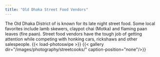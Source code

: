 ```yaml
---
title: "Old Dhaka Street Food Vendors"
---
```

The Old Dhaka District of is known for its late night street food. Some local favorites include lamb skewers, claypot chai (Motka) and flaming paan leaves (fire paan). Street food vendors have the tough job of getting attention while competing with honking cars, rickshaws and other salespeople. 
{{< load-photoswipe >}}
{{< gallery dir="/images/photography/streetcooks/" caption-position="none"/>}}
